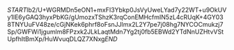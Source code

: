 $START$lb2/U+WGRMDn5eON1+mxFI3Ybkp0JsVyUweLYad7y22WT+u9OkUVy1lE6yGAQ3hyxPbKG/gUmozxTShzK3rqConEMHcfmIN5zL4cRUqK+4GY038TNYUuFV48ze/cGjNKek6phrf8oFsnJJlmx2L2Y7pe7j08hg7NYCOCmukzj7Sp/GWFWi1jgumlm8FPzxk2JLkLaqtMdn7Yg2tj0fb5EBWd2YTdNnUZHtvVStUpfhItBmXp/HuWvuqDLQZ7XNxg$END$